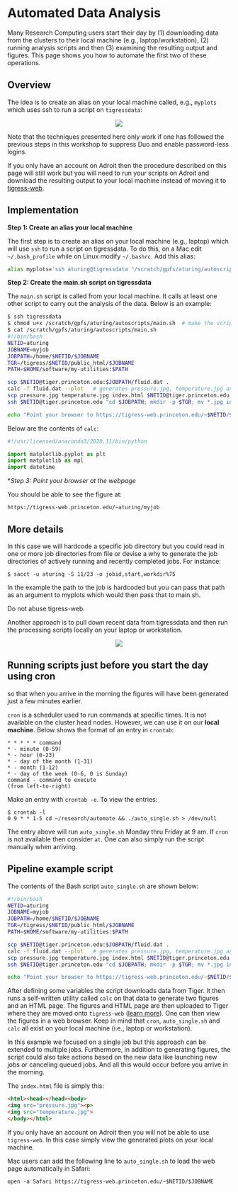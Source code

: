 # Automated Data Analysis

Many Research Computing users start their day by (1) downloading data from the clusters to their local machine (e.g., laptop/workstation), (2) running analysis scripts and then (3) examining the resulting output and figures. This page shows you how to automate the first two of these operations.

## Overview

The idea is to create an alias on your local machine called, e.g., `myplots` which uses ssh to run a script on `tigressdata`:

<center><img src="https://tigress-web.princeton.edu/~jdh4/automatic_data_analysis_tigressweb.png"></center>

Note that the techniques presented here only work if one has followed the previous steps in this workshop to suppress Duo and enable password-less logins.

If you only have an account on Adroit then the procedure described on this page will still work but you will need to run your scripts on Adroit and download the resulting output to your local machine instead of moving it to [tigress-web](https://researchcomputing.princeton.edu/support/knowledge-base/tigress-web).

## Implementation

**Step 1: Create an alias your local machine**

The first step is to create an alias on your local machine (e.g., laptop) which will use `ssh` to run a script on tigressdata. To do this, on a Mac edit `~/.bash_profile` while on Linux modify `~/.bashrc`. Add this alias:

```bash
alias myplots='ssh aturing@tigressdata "/scratch/gpfs/aturing/autoscripts/main.sh"'
```

**Step 2: Create the main.sh script on tigressdata**

The `main.sh` script is called from your local machine. It calls at least one other script to carry out the analysis of the data. Below is an example:

```bash
$ ssh tigressdata
$ chmod u+x /scratch/gpfs/aturing/autoscripts/main.sh  # make the script executable
$ cat /scratch/gpfs/aturing/autoscripts/main.sh
#!/bin/bash
NETID=aturing
JOBNAME=myjob
JOBPATH=/home/$NETID/$JOBNAME
TGR=/tigress/$NETID/public_html/$JOBNAME
PATH=$HOME/software/my-utilities:$PATH

scp $NETID@tiger.princeton.edu:$JOBPATH/fluid.dat .
calc -f fluid.dat --plot   # generates pressure.jpg, temperature.jpg and index.html
scp pressure.jpg temperature.jpg index.html $NETID@tiger.princeton.edu:$JOBPATH
ssh $NETID@tiger.princeton.edu "cd $JOBPATH; mkdir -p $TGR; mv *.jpg index.html $TGR;"

echo "Point your browser to https://tigress-web.princeton.edu/~$NETID/$JOBNAME"
```

Below are the contents of `calc`:

```python
#!/usr/licensed/anaconda3/2020.11/bin/python

import matplotlib.pyplot as plt
import matplotlib as mpl
import datetime
```


**Step 3: Point your browser at the webpage*

You should be able to see the figure at:

```
https://tigress-web.princeton.edu/~aturing/myjob
```

## More details

In this case we will hardcode a specific job directory but you could read in one or more job directories from file or devise a why to generate the job directories of actively running and recently completed jobs. For instance:

```
$ sacct -u aturing -S 11/23 -o jobid,start,workdir%75
```

In the example the path to the job is hardcoded but you can pass that path as an argument to myplots which would then pass that to main.sh.

Do not abuse tigress-web.

Another approach is to pull down recent data from tigressdata and then run the processing scripts locally on your laptop or workstation.



<center><img src="https://tigress-web.princeton.edu/~jdh4/laptop_clock.png"></center>

## Running scripts just before you start the day using cron

so that when you arrive in the morning the figures will have been generated just a few minutes earlier.


`cron` is a scheduler used to run commands at specific times. It is not available on the cluster head nodes. However, we can use it on our **local machine**. Below shows the format of an entry in `crontab`:

```
* * * * * command
* - minute (0-59)
* - hour (0-23)
* - day of the month (1-31)
* - month (1-12)
* - day of the week (0-6, 0 is Sunday)
command - command to execute
(from left-to-right)
```

Make an entry with `crontab -e`. To view the entries:

```
$ crontab -l
0 9 * * 1-5 cd ~/research/automate && ./auto_single.sh > /dev/null
```

The entry above will run `auto_single.sh` Monday thru Friday at 9 am. If `cron` is not available then consider `at`. One can also simply run the script manually when arriving.

## Pipeline example script

The contents of the Bash script `auto_single.sh` are shown below:

```bash
#!/bin/bash
NETID=aturing
JOBNAME=myjob
JOBPATH=/home/$NETID/$JOBNAME
TGR=/tigress/$NETID/public_html/$JOBNAME
PATH=$HOME/software/my-utilities:$PATH

scp $NETID@tiger.princeton.edu:$JOBPATH/fluid.dat .
calc -f fluid.dat --plot   # generates pressure.jpg, temperature.jpg and index.html
scp pressure.jpg temperature.jpg index.html $NETID@tiger.princeton.edu:$JOBPATH
ssh $NETID@tiger.princeton.edu "cd $JOBPATH; mkdir -p $TGR; mv *.jpg index.html $TGR;"

echo "Point your browser to https://tigress-web.princeton.edu/~$NETID/$JOBNAME"
```

After defining some variables the script downloads data from Tiger. It then runs a self-written utility called `calc` on that data to generate two figures and an HTML page. The figures and HTML page are then uploaded to Tiger where they are moved onto `tigress-web` ([learn more](https://researchcomputing.princeton.edu/tigress-web)). One can then view the figures in a web browser. Keep in mind that `cron`, `auto_single.sh` and `calc` all exist on your local machine (i.e., laptop or workstation).

In this example we focused on a single job but this approach can be extended to multiple jobs. Furthermore, in addition to generating figures, the script could also take actions based on the new data like launching new jobs or canceling queued jobs. And all this would occur before you arrive in the morning.

The `index.html` file is simply this:

```html
<html><head></head><body>
<img src="pressure.jpg"><p>
<img src="temperature.jpg">
</body></html>
```

If you only have an account on Adroit then you will not be able to use `tigress-web`. In this case simply view the generated plots on your local machine.

Mac users can add the following line to `auto_single.sh` to load the web page automatically in Safari:

```
open -a Safari https://tigress-web.princeton.edu/~$NETID/$JOBNAME
```
